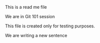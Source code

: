 This is a read me file

We are in Git 101 session 

This file is created only for testing purposes.

We are writing a new sentence

